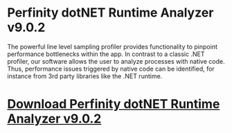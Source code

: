 # Perfinity dotNET Runtime Analyzer v9.0.2

The powerful line level sampling profiler provides functionality to pinpoint performance bottlenecks within the app. In contrast to a classic .NET profiler, our software allows the user to analyze processes with native code. Thus, performance issues triggered by native code can be identified, for instance from 3rd party libraries like the .NET runtime.

# [Download Perfinity dotNET Runtime Analyzer v9.0.2](https://developer.team/dotnet/35192-perfinity-dotnet-runtime-analyzer-v902.html)
